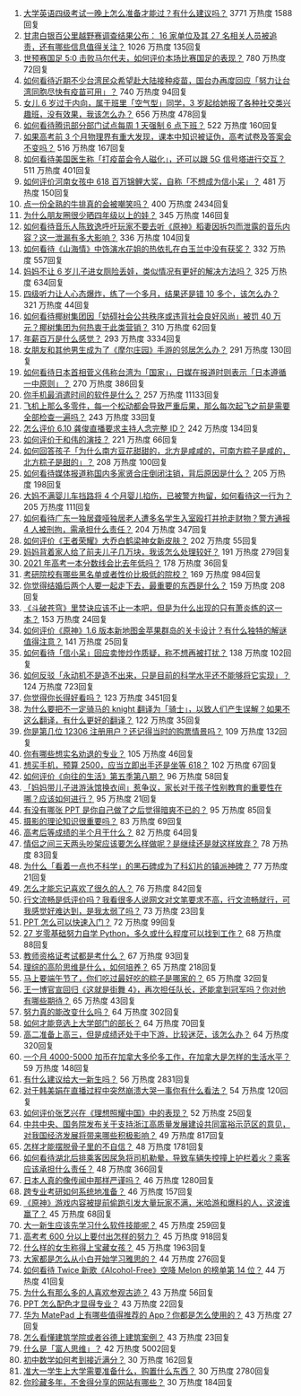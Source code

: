 1. [大学英语四级考试一晚上怎么准备才能过？有什么建议吗？](https://www.zhihu.com/question/360759673) 3771 万热度 1588回复
1. [甘肃白银百公里越野赛调查结果公布： 16 家单位及其 27 名相关人员被追责，还有哪些信息值得关注？](https://www.zhihu.com/question/464487115) 1026 万热度 135回复
1. [世预赛国足 5:0 击败马尔代夫，如何评价本场比赛国足的表现？](https://www.zhihu.com/question/464568249) 780 万热度 72回复
1. [如何看待近期不少台湾民众希望赴大陆接种疫苗，国台办再度回应「努力让台湾同胞尽快有疫苗可用」？](https://www.zhihu.com/question/464418798) 740 万热度 94回复
1. [女儿 6 岁过于内向，属于班里「空气型」同学，3 岁起给她报了各种社交类兴趣班，没有效果，我该怎么办？](https://www.zhihu.com/question/464021053) 656 万热度 478回复
1. [如何看待腾讯部分部门试点每周 1 天强制 6 点下班？](https://www.zhihu.com/question/464450515) 522 万热度 160回复
1. [如果高考前 3 个月物理界有重大发现，课本中知识被证伪，高考试卷及答案会不变吗？](https://www.zhihu.com/question/463553981) 516 万热度 167回复
1. [如何看待美国医生称「打疫苗会令人磁化」，还可以跟 5G 信号塔进行交互？](https://www.zhihu.com/question/464299413) 511 万热度 401回复
1. [如何评价河南女孩中 618 百万锦鲤大奖，自称「不想成为信小呆」？](https://www.zhihu.com/question/464239351) 481 万热度 150回复
1. [点一份全熟的牛排真的会被嘲笑吗？](https://www.zhihu.com/question/58762730) 400 万热度 2434回复
1. [为什么朋友圈很少晒四年级以上的娃？](https://www.zhihu.com/question/462953490) 345 万热度 146回复
1. [如何看待音乐人陈致逸呼吁玩家不要去听《原神》稻妻因拆包而泄露的音乐内容？这一泄漏有多大影响？](https://www.zhihu.com/question/464281976) 336 万热度 104回复
1. [如何看待《山海情》中饰演水花姐的热依扎在白玉兰中没有获奖？](https://www.zhihu.com/question/464344108) 332 万热度 557回复
1. [妈妈不让 6 岁儿子进女厕险丢娃，类似情况有更好的解决方法吗？](https://www.zhihu.com/question/463835106) 325 万热度 634回复
1. [四级听力让人心态爆炸，练了一个多月，结果还是错 10 多个，该怎么办？](https://www.zhihu.com/question/433197471) 321 万热度 44回复
1. [如何看待椰树集团因「妨碍社会公共秩序或违背社会良好风尚」被罚 40 万元？椰树集团为何热衷于此类营销？](https://www.zhihu.com/question/464473879) 310 万热度 62回复
1. [年薪百万是什么感觉？](https://www.zhihu.com/question/394637216) 293 万热度 3334回复
1. [女朋友和其他男生成为了《摩尔庄园》手游的邻居怎么办？](https://www.zhihu.com/question/463203335) 291 万热度 130回复
1. [如何看待日本首相菅义伟称台湾为「国家」，日媒在报道时则表示「日本遵循一中原则」？](https://www.zhihu.com/question/464290695) 270 万热度 386回复
1. [你手机最消遣时间的软件是什么？](https://www.zhihu.com/question/355195888) 257 万热度 11133回复
1. [飞机上那么多零件，每一个松动都会导致严重后果，那么每次起飞之前是需要全部检查一遍吗？](https://www.zhihu.com/question/463612668) 243 万热度 33回复
1. [怎么评价 6.10 龚俊直播要求主持人念完整 ID？](https://www.zhihu.com/question/464365051) 242 万热度 134回复
1. [如何评价于和伟的演技？](https://www.zhihu.com/question/48335002) 221 万热度 66回复
1. [如何回答孩子「为什么南方豆花甜甜的，北方是咸咸的，可南方粽子是咸的，北方粽子是甜的」？](https://www.zhihu.com/question/463726781) 208 万热度 100回复
1. [如何看待媒体报道称国内多家贤合庄倒闭注销，背后原因是什么？](https://www.zhihu.com/question/464128187) 205 万热度 198回复
1. [大妈不满婴儿车挡路将 4 个月婴儿掐伤，已被警方拘留，如何看待这一行为？](https://www.zhihu.com/question/464404071) 205 万热度 111回复
1. [如何看待广东一独居聋哑独居老人遭多名学生入室殴打并抢走财物？警方通报 4 人被刑拘，需承担什么责任？](https://www.zhihu.com/question/464245440) 204 万热度 347回复
1. [如何评价《王者荣耀》大乔白鹤梁神女新皮肤？](https://www.zhihu.com/question/464267687) 202 万热度 55回复
1. [妈妈背着家人给了前夫儿子几万块，我该怎么处理较好？](https://www.zhihu.com/question/463949860) 191 万热度 279回复
1. [2021 年高考一本分数线会比去年低吗？](https://www.zhihu.com/question/464003745) 178 万热度 36回复
1. [考研院校有哪些黑名单或者性价比极低的院校？](https://www.zhihu.com/question/280848134) 169 万热度 984回复
1. [你觉得结婚后两个人要一起走下去，最重要的东西是什么？](https://www.zhihu.com/question/462707693) 159 万热度 208回复
1. [《斗破苍穹》里焚诀应该不止一本吧，但是为什么出现的只有萧炎练的这一本？](https://www.zhihu.com/question/464059396) 153 万热度 24回复
1. [如何评价《原神》1.6 版本新地图金苹果群岛的关卡设计？有什么独特的解谜值得注意？](https://www.zhihu.com/question/464407978) 141 万热度 25回复
1. [如何看待「信小呆」回应卖惨炒作质疑，称不想再被打扰？](https://www.zhihu.com/question/463236322) 138 万热度 102回复
1. [如何反驳「永动机不是造不出来，只是目前的科学水平还不能够将它实现」？](https://www.zhihu.com/question/459256609) 124 万热度 723回复
1. [你觉得你长得好看吗？](https://www.zhihu.com/question/429414606) 123 万热度 3451回复
1. [为什么要把不一定骑马的 knight 翻译为「骑士」，以致人们产生误解？如果不这么翻译，有什么更好的翻译？](https://www.zhihu.com/question/454202202) 122 万热度 35回复
1. [你是第几位 12306 注册用户？还记得当时的购票情景吗？](https://www.zhihu.com/question/464291082) 109 万热度 132回复
1. [你有哪些想实名劝退的专业？](https://www.zhihu.com/question/463744125) 105 万热度 46回复
1. [想买手机，预算 2500，应当立即出手还是坐等 618？](https://www.zhihu.com/question/449010803) 102 万热度 67回复
1. [如何评价《向往的生活》第五季第八期？](https://www.zhihu.com/question/464403699) 96 万热度 58回复
1. [「妈妈带儿子进游泳馆换衣间」惹争议，家长对于孩子性别教育的重要性在哪？应该如何进行？](https://www.zhihu.com/question/464095184) 95 万热度 21回复
1. [有没有哪张 PPT 是你自己做了之后觉得暗爽不已的？](https://www.zhihu.com/question/312454495) 95 万热度 85回复
1. [摄影的理论知识很重要吗？](https://www.zhihu.com/question/440382270) 83 万热度 69回复
1. [高考后等成绩的半个月干什么？](https://www.zhihu.com/question/463996138) 82 万热度 64回复
1. [情侣之间三天两头吵架应该要怎么样做呢？是继续还是就这样放弃？](https://www.zhihu.com/question/306964200) 78 万热度 83回复
1. [为什么「看着一点也不科学」的黑石碑成为了科幻片的镇派神碑？](https://www.zhihu.com/question/311303973) 77 万热度 21回复
1. [怎么才能忘记喜欢了很久的人？](https://www.zhihu.com/question/456682944) 76 万热度 842回复
1. [行文流畅是低评价吗？我看很多人说网文对文笔要求不高，行文流畅就行，可我感觉好难达到，是我太弱了吗？](https://www.zhihu.com/question/463769238) 73 万热度 23回复
1. [PPT 怎么可以快速入门？](https://www.zhihu.com/question/344423145) 72 万热度 99回复
1. [27 岁零基础努力自学 Python，多久或什么程度可以找到工作？](https://www.zhihu.com/question/27690970) 68 万热度 88回复
1. [教师资格证考试都是考什么？](https://www.zhihu.com/question/314936018) 67 万热度 93回复
1. [理综的高阶思维是什么，如何培养？](https://www.zhihu.com/question/287426676) 65 万热度 218回复
1. [马上要端午节了，你们吃过最好吃的粽子是哪家的？](https://www.zhihu.com/question/463583026) 65 万热度 32回复
1. [王一博官宣回归《这就是街舞 4》，再次担任队长，还能拿到冠军吗？你对他有哪些期待？](https://www.zhihu.com/question/464293874) 65 万热度 43回复
1. [努力真的能改变什么吗？](https://www.zhihu.com/question/463071441) 64 万热度 302回复
1. [如何才能竞选上大学部门的部长？](https://www.zhihu.com/question/366935090) 64 万热度 70回复
1. [高二准备上高三，但是成绩还处于中下游，比较迷茫，该怎么办？](https://www.zhihu.com/question/462126835) 64 万热度 320回复
1. [一个月 4000-5000 加币在加拿大多伦多工作，在加拿大是怎样的生活水平？](https://www.zhihu.com/question/307481892) 59 万热度 148回复
1. [有什么建议给大一新生吗？](https://www.zhihu.com/question/343995869) 56 万热度 2831回复
1. [对于韩美娟在直播过程中突然崩溃大哭一事你有什么看法？](https://www.zhihu.com/question/463914779) 54 万热度 120回复
1. [如何评价张艺兴在《理想照耀中国》中的表现？](https://www.zhihu.com/question/464195351) 52 万热度 25回复
1. [中共中央、国务院发布关于支持浙江高质量发展建设共同富裕示范区的意见，对我国经济发展将带来哪些积极影响？](https://www.zhihu.com/question/464319522) 49 万热度 817回复
1. [怎样才能摆脱骨子里的不自信？](https://www.zhihu.com/question/327333707) 48 万热度 1781回复
1. [如何看待湖北后排乘客因尿急将司机勒晕，导致车辆失控撞上护栏着火？乘客应该承担什么责任？](https://www.zhihu.com/question/463527409) 48 万热度 366回复
1. [日本人真的像传闻中那样严谨吗？](https://www.zhihu.com/question/20347612) 46 万热度 1280回复
1. [跨专业考研如何系统地准备？](https://www.zhihu.com/question/20838366) 46 万热度 157回复
1. [《原神》游戏内容被提前偷跑引发大量玩家不满，米哈游和爆料的人，这波谁赢了？](https://www.zhihu.com/question/463942834) 45 万热度 68回复
1. [大一新生应该先学习什么软件技能呢？](https://www.zhihu.com/question/407232850) 45 万热度 259回复
1. [高考考 600 分以上要付出怎样的努力？](https://www.zhihu.com/question/332243873) 45 万热度 918回复
1. [什么样的女生称得上宝藏女孩？](https://www.zhihu.com/question/315331056) 45 万热度 1963回复
1. [大家都是怎么从小白开始学习雅思的？](https://www.zhihu.com/question/288558270) 44 万热度 276回复
1. [如何看待 Twice 新歌《Alcohol-Free》空降 Melon 的榜单第 14 位？](https://www.zhihu.com/question/464114702) 44 万热度 41回复
1. [为什么有那么多的人喜欢参观古迹？](https://www.zhihu.com/question/290915559) 43 万热度 56回复
1. [PPT 怎么配色才显得专业？](https://www.zhihu.com/question/22054234) 43 万热度 22回复
1. [华为 MatePad 上有哪些值得推荐的 App？你都是怎么使用的？](https://www.zhihu.com/question/464395063) 43 万热度 27回复
1. [怎么看懂建筑学院或者谷德上建筑案例？](https://www.zhihu.com/question/461555865) 43 万热度 23回复
1. [什么是「富人思维」？](https://www.zhihu.com/question/26980854) 42 万热度 5002回复
1. [初中数学如何考到接近满分？](https://www.zhihu.com/question/268169984) 30 万热度 162回复
1. [准大一学生上大学需要准备什么，购置什么东西？](https://www.zhihu.com/question/48207349) 30 万热度 2780回复
1. [你珍藏多年，不舍得分享的网站有哪些？](https://www.zhihu.com/question/387667065) 30 万热度 184回复